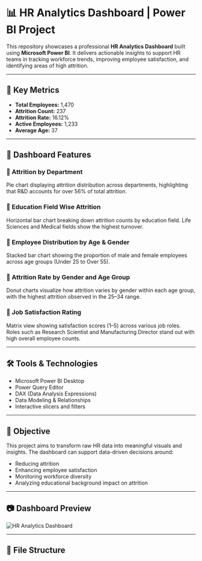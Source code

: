 # 📊 HR Analytics Dashboard | Power BI Project

This repository showcases a professional **HR Analytics Dashboard** built using **Microsoft Power BI**. It delivers actionable insights to support HR teams in tracking workforce trends, improving employee satisfaction, and identifying areas of high attrition.

---

## 🧠 Key Metrics

- **Total Employees:** 1,470  
- **Attrition Count:** 237  
- **Attrition Rate:** 16.12%  
- **Active Employees:** 1,233  
- **Average Age:** 37  

---

## 📌 Dashboard Features

### 🔹 Attrition by Department
Pie chart displaying attrition distribution across departments, highlighting that R&D accounts for over 56% of total attrition.

### 🔹 Education Field Wise Attrition
Horizontal bar chart breaking down attrition counts by education field. Life Sciences and Medical fields show the highest turnover.

### 🔹 Employee Distribution by Age & Gender
Stacked bar chart showing the proportion of male and female employees across age groups (Under 25 to Over 55).

### 🔹 Attrition Rate by Gender and Age Group
Donut charts visualize how attrition varies by gender within each age group, with the highest attrition observed in the 25–34 range.

### 🔹 Job Satisfaction Rating
Matrix view showing satisfaction scores (1–5) across various job roles. Roles such as Research Scientist and Manufacturing Director stand out with high overall employee counts.

---

## 🛠 Tools & Technologies

- Microsoft Power BI Desktop  
- Power Query Editor  
- DAX (Data Analysis Expressions)  
- Data Modeling & Relationships  
- Interactive slicers and filters

---

## 🎯 Objective

This project aims to transform raw HR data into meaningful visuals and insights. The dashboard can support data-driven decisions around:
- Reducing attrition
- Enhancing employee satisfaction
- Monitoring workforce diversity
- Analyzing educational background impact on attrition

---

## 📷 Dashboard Preview

![HR Analytics Dashboard](./path-to-your-screenshot.png)

---

## 📁 File Structure

